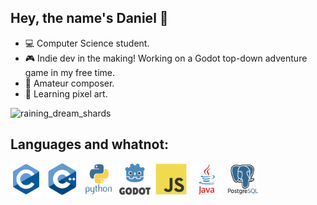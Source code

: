 ## Hey, the name's Daniel 👋
 - :computer: Computer Science student. 
 - :video_game: Indie dev in the making! Working on a Godot top-down adventure game in my free time. 
 - :musical_keyboard: Amateur composer. 
 - :muscle: Learning pixel art. 
 
![raining_dream_shards](https://user-images.githubusercontent.com/70720034/181996568-93bfe168-d45b-4dd0-a917-7769eabbfd5e.gif)

## Languages and whatnot:
<img src="https://github.com/devicons/devicon/blob/master/icons/c/c-original.svg" title="C" width="50" height="50"/>&nbsp;
<img src="https://github.com/devicons/devicon/blob/master/icons/cplusplus/cplusplus-original.svg" title="C++" width="50" height="50"/>&nbsp;
<img src="https://github.com/devicons/devicon/blob/master/icons/python/python-original-wordmark.svg" title="Python" width="50" height="50"/>&nbsp;
<img src="https://github.com/devicons/devicon/blob/master/icons/godot/godot-original-wordmark.svg" title="Godot" width="50" height="50"/>&nbsp;
<img src="https://github.com/devicons/devicon/blob/master/icons/javascript/javascript-original.svg" title="JavaScript" width="50" height="50"/>&nbsp;
<img src="https://github.com/devicons/devicon/blob/master/icons/java/java-original-wordmark.svg" title="Java" width="50" height="50"/>&nbsp;
<img src="https://github.com/devicons/devicon/blob/master/icons/postgresql/postgresql-original-wordmark.svg" title="Java" width="50" height="50"/>&nbsp;


<!---
D-Waack/D-Waack is a ✨ special ✨ repository because its `README.md` (this file) appears on your GitHub profile.
You can click the Preview link to take a look at your changes.
--->
